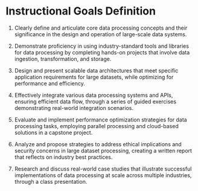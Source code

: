Instructional Goals Definition
==============================

1. Clearly define and articulate core data processing concepts and their significance in the design and operation of large-scale data systems.

2. Demonstrate proficiency in using industry-standard tools and libraries for data processing by completing hands-on projects that involve data ingestion, transformation, and storage.

3. Design and present scalable data architectures that meet specific application requirements for large datasets, while optimizing for performance and efficiency.

4. Effectively integrate various data processing systems and APIs, ensuring efficient data flow, through a series of guided exercises demonstrating real-world integration scenarios.

5. Evaluate and implement performance optimization strategies for data processing tasks, employing parallel processing and cloud-based solutions in a capstone project.

6. Analyze and propose strategies to address ethical implications and security concerns in large dataset processing, creating a written report that reflects on industry best practices.

7. Research and discuss real-world case studies that illustrate successful implementations of data processing at scale across multiple industries, through a class presentation.
